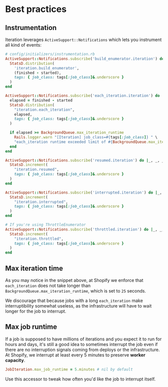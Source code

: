 # Best practices

## Instrumentation

Iteration leverages `ActiveSupport::Notifications` which lets you instrument all kind of events:

```ruby
# config/initializers/instrumentation.rb
ActiveSupport::Notifications.subscribe('build_enumerator.iteration') do |_, started, finished, _, tags|
  StatsD.distribution(
    'iteration.build_enumerator',
    (finished - started),
    tags: { job_class: tags[:job_class]&.underscore }
  )
end

ActiveSupport::Notifications.subscribe('each_iteration.iteration') do |_, started, finished, _, tags|
  elapsed = finished - started
  StatsD.distribution(
    "iteration.each_iteration",
    elapsed,
    tags: { job_class: tags[:job_class]&.underscore }
  )

  if elapsed >= BackgroundQueue.max_iteration_runtime
    Rails.logger.warn "[Iteration] job_class=#{tags[:job_class]} " \
    "each_iteration runtime exceeded limit of #{BackgroundQueue.max_iteration_runtime}s"
  end
end

ActiveSupport::Notifications.subscribe('resumed.iteration') do |_, _, _, _, tags|
  StatsD.increment(
    "iteration.resumed",
    tags: { job_class: tags[:job_class]&.underscore }
  )
end

ActiveSupport::Notifications.subscribe('interrupted.iteration') do |_, _, _, _, tags|
  StatsD.increment(
    "iteration.interrupted",
    tags: { job_class: tags[:job_class]&.underscore }
  )
end

# If you're using ThrottleEnumerator
ActiveSupport::Notifications.subscribe('throttled.iteration') do |_, _, _, _, tags|
  StatsD.increment(
    "iteration.throttled",
    tags: { job_class: tags[:job_class]&.underscore }
  )
end
```

## Max iteration time

As you may notice in the snippet above, at Shopify we enforce that `each_iteration` does not take longer than `BackgroundQueue.max_iteration_runtime`, which is set to `25` seconds.

We discourage that because jobs with a long `each_iteration` make interruptibility somewhat useless, as the infrastructure will have to wait longer for the job to interrupt.

## Max job runtime

If a job is supposed to have millions of iterations and you expect it to run for hours and days, it's still a good idea to sometimes interrupt the job even if there are no interruption signals coming from deploys or the infrastructure. At Shopify, we interrupt at least every 5 minutes to preserve **worker capacity**.

```ruby
JobIteration.max_job_runtime = 5.minutes # nil by default
```

Use this accessor to tweak how often you'd like the job to interrupt itself.
